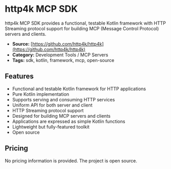 # http4k MCP SDK

http4k MCP SDK provides a functional, testable Kotlin framework with HTTP Streaming protocol support for building MCP (Message Control Protocol) servers and clients.

- **Source:** [https://github.com/http4k/http4k](https://github.com/http4k/http4k)
- **Category:** Development Tools / MCP Servers
- **Tags:** sdk, kotlin, framework, mcp, open-source

## Features
- Functional and testable Kotlin framework for HTTP applications
- Pure Kotlin implementation
- Supports serving and consuming HTTP services
- Uniform API for both server and client
- HTTP Streaming protocol support
- Designed for building MCP servers and clients
- Applications are expressed as simple Kotlin functions
- Lightweight but fully-featured toolkit
- Open source

## Pricing
No pricing information is provided. The project is open source.